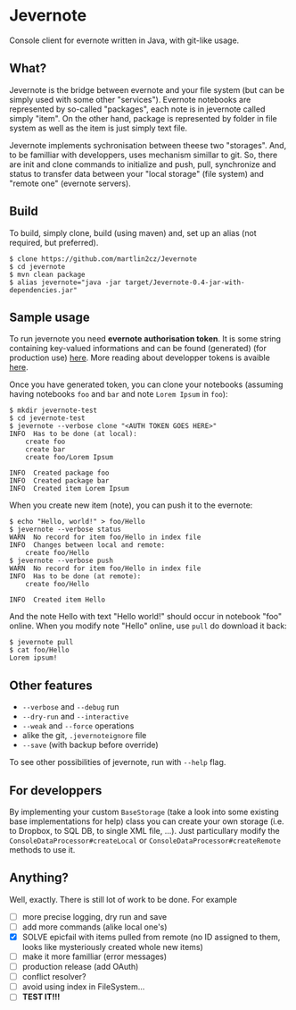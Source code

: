 # Jevernote
Console client for evernote written in Java, with git-like usage.

## What?

Jevernote is the bridge between evernote and your file system (but can be simply used with some other "services"). Evernote notebooks are represented by so-called "packages", each note is in jevernote called simply "item". On the other hand, package is represented by folder in file system as well as the item is just simply text file.

Jevernote implements sychronisation between theese two "storages". And, to be familliar with developpers, uses mechanism simillar to git. So, there are init and clone commands to initialize and push, pull, synchronize and status to transfer data between your "local storage" (file system) and "remote one" (evernote servers). 

## Build
To build, simply clone, build (using maven) and, set up an alias (not required, but preferred).

    $ clone https://github.com/martlin2cz/Jevernote
    $ cd jevernote
    $ mvn clean package
    $ alias jevernote="java -jar target/Jevernote-0.4-jar-with-dependencies.jar"

## Sample usage
To run jevernote you need __evernote authorisation token__. It is some string containing key-valued informations and can be found (generated) (for production use) [here](https://www.evernote.com/api/DeveloperToken.action). More reading about developper tokens is avaible [here](https://dev.evernote.com/doc/articles/dev_tokens.php). 

Once you have generated token, you can clone your notebooks (assuming having notebooks `foo` and `bar` and note `Lorem Ipsum` in `foo`):

    $ mkdir jevernote-test
    $ cd jevernote-test
    $ jevernote --verbose clone "<AUTH TOKEN GOES HERE>"
    INFO  Has to be done (at local):
    	create foo
    	create bar
    	create foo/Lorem Ipsum
     
    INFO  Created package foo 
    INFO  Created package bar 
    INFO  Created item Lorem Ipsum 
    
When you create new item (note), you can push it to the evernote:

    $ echo "Hello, world!" > foo/Hello
    $ jevernote --verbose status
    WARN  No record for item foo/Hello in index file 
    INFO  Changes between local and remote:
    	create foo/Hello
    $ jevernote --verbose push
    WARN  No record for item foo/Hello in index file 
    INFO  Has to be done (at remote):
    	create foo/Hello
    
    INFO  Created item Hello 
      
And the note Hello with text "Hello world!" should occur in notebook "foo" online. When you modify note "Hello" online, use `pull` do download it back:

    $ jevernote pull
    $ cat foo/Hello
    Lorem ipsum!


## Other features

 - `--verbose` and `--debug` run
 - `--dry-run` and `--interactive`
 - `--weak` and `--force` operations
 - alike the git, `.jevernoteignore` file
 - `--save` (with backup before override)

To see other possibilities of jevernote, run with `--help` flag.

## For developpers

By implementing your custom `BaseStorage` (take a look into some existing base implementations for help) class you can create your own storage (i.e. to Dropbox, to SQL DB, to single XML file, ...). Just particullary modify the `ConsoleDataProcessor#createLocal` or `ConsoleDataProcessor#createRemote` methods to use it. 

## Anything?

Well, exactly. There is still lot of work to be done. For example

 - [ ] more precise logging, dry run and save
 - [ ] add more commands (alike local one's)
 - [x] SOLVE epicfail with items pulled from remote (no ID assigned to them, looks like mysteriously created whole new items)
 - [ ] make it more familliar (error messages)
 - [ ] production release (add OAuth)
 - [ ] conflict resolver?
 - [ ] avoid using index in FileSystem...
 - [ ] __TEST IT!!!__
